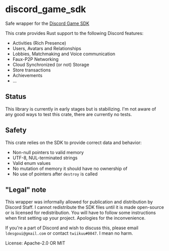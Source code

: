 # discord_game_sdk

Safe wrapper for the [Discord Game SDK]

This crate provides Rust support to the following Discord features:

- Activities (Rich Presence)
- Users, Avatars and Relationships
- Lobbies, Matchmaking and Voice communication
- Faux-P2P Networking
- Cloud Synchronized (or not) Storage
- Store transactions
- Achievements
- ...


## Status

This library is currently in early stages but is stabilizing.
I'm not aware of any good ways to test this crate, there are currently no tests.


## Safety

This crate relies on the SDK to provide correct data and behavior:
- Non-null pointers to valid memory
- UTF-8, NUL-terminated strings
- Valid enum values
- No mutation of memory it should have no ownership of
- No use of pointers after `destroy` is called


## "Legal" note

This wrapper was informally allowed for publication and distribution by Discord Staff.
I cannot redistribute the SDK files until it is made open-source or is licensed for
redistribution. You will have to follow some instructions when first setting up your project.
Apologies for the inconvenience.

If you're a part of Discord and wish to discuss this, please
email `ldesgoui@gmail.com` or contact `twiikuu#0047`. I mean no harm.


[Discord Game SDK]: https://discordapp.com/developers/docs/game-sdk/sdk-starter-guide

License: Apache-2.0 OR MIT
